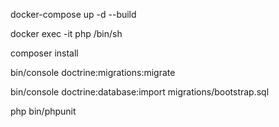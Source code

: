 docker-compose up -d --build

docker exec -it php /bin/sh

composer install

bin/console doctrine:migrations:migrate

bin/console doctrine:database:import migrations/bootstrap.sql 

php bin/phpunit
